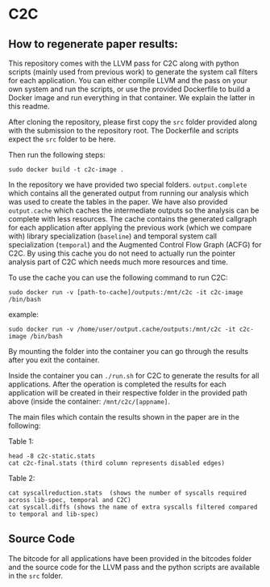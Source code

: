# C2C

## How to regenerate paper results:
This repository comes with the LLVM pass for C2C along with python scripts 
(mainly used from previous work) to generate the system call filters for 
each application.
You can either compile LLVM and the pass on your own system and run the 
scripts, or use the provided Dockerfile to build a Docker image and run 
everything in that container. We explain the latter in this readme.

After cloning the repository, please first copy the `src` folder provided along 
with the submission to the repository root. The Dockerfile and scripts expect the `src` 
folder to be here.

Then run the following steps:

```
sudo docker build -t c2c-image .
```

In the repository we have provided two special folders. `output.complete` 
which contains all the generated output from running our analysis which 
was used to create the tables in the paper. We have also provided 
`output.cache` which caches the intermediate outputs so the analysis can 
be complete with less resources. The cache contains the generated callgraph 
for each application after applying the previous work (which we compare with)
library specialization (`baseline`) and temporal system call specialization 
(`temporal`) and the Augmented Control Flow Graph (ACFG) for C2C.
By using this cache you do not need to actually run the pointer analysis 
part of C2C which needs much more resources and time.

To use the cache you can use the following command to run C2C:

```
sudo docker run -v [path-to-cache]/outputs:/mnt/c2c -it c2c-image /bin/bash
```
example:
```
sudo docker run -v /home/user/output.cache/outputs:/mnt/c2c -it c2c-image /bin/bash
```

By mounting the folder into the container you can go through the results after 
you exit the container.

Inside the container you can `./run.sh` for C2C to generate the results for 
all applications.
After the operation is completed the results for each application will be 
created in their respective folder in the provided path above (inside the 
container: `/mnt/c2c/[appname]`.

The main files which contain the results shown in the paper are in the following:

Table 1:
```
head -8 c2c-static.stats
cat c2c-final.stats (third column represents disabled edges)
```

Table 2:
```
cat syscallreduction.stats  (shows the number of syscalls required across lib-spec, temporal and C2C)
cat syscall.diffs (shows the name of extra syscalls filtered compared to temporal and lib-spec)
```

## Source Code
The bitcode for all applications have been provided in the bitcodes folder
and the source code for the LLVM pass and the python scripts are available in
the `src` folder.
